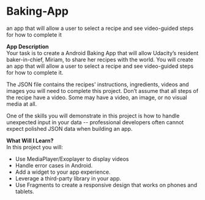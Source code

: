 # Baking-App
an app that will allow a user to select a recipe and see video-guided steps for how to complete it

<b>App Description</b></br>
Your task is to create a Android Baking App that will allow Udacity’s resident baker-in-chief, Miriam, to share her recipes with the world. You will create an app that will allow a user to select a recipe and see video-guided steps for how to complete it.


The JSON file contains the recipes' instructions, ingredients, videos and images you will need to complete this project. Don’t assume that all steps of the recipe have a video. Some may have a video, an image, or no visual media at all.

One of the skills you will demonstrate in this project is how to handle unexpected input in your data -- professional developers often cannot expect polished JSON data when building an app.

<b>What Will I Learn?</b></br>
In this project you will:
<ul>
  <li>Use MediaPlayer/Exoplayer to display videos</li>
<li>Handle error cases in Android.</li>
<li>Add a widget to your app experience.</li>
<li>Leverage a third-party library in your app.</li>
<li>Use Fragments to create a responsive design that works on phones and tablets.</li>
</ul>
